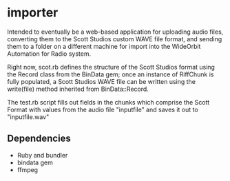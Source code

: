 # importer

Intended to eventually be a web-based application for uploading audio files, converting them to the Scott Studios custom WAVE file format, and sending them to a folder on a different machine for import into the WideOrbit Automation for Radio system.

Right now, scot.rb defines the structure of the Scott Studios format using the Record class from the BinData gem; once an instance of RiffChunk is fully populated, a Scott Studios WAVE file can be written using the write(file) method inherited from BinData::Record.

The test.rb script fills out fields in the chunks which comprise the Scott Format with values from the audio file "inputfile" and saves it out to "inputfile.wav"

## Dependencies
 - Ruby and bundler
 - bindata gem
 - ffmpeg
